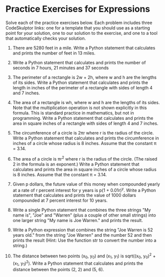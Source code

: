 # Practice Exercises for Expressions

Solve each of the practice exercises below. Each problem includes three CodeSkulptor links: one for a template that you should use as a starting point for your solution, one to our solution to the exercise, and one to a tool that automatically checks your solution.  

1. There are 5280 feet in a mile. Write a Python statement that calculates and prints the number of feet in 13 miles.

2. Write a Python statement that calculates and prints the number of seconds in 7 hours, 21 minutes and 37 seconds

3. The perimeter of a rectangle is 2w + 2h, where w and h are the lengths of its sides. Write a Python statement that calculates and prints the length in inches of the perimeter of a rectangle with sides of length 4 and 7 inches.

4. The area of a rectangle is wh, where w and h are the lengths of its sides. Note that the multiplication operation is not shown explicitly in this formula. This is standard practice in mathematics, but not in programming. Write a Python statement that calculates and prints the area in square inches of a rectangle with sides of length 4 and 7 inches.

5. The circumference of a circle is 2πr where r is the radius of the circle. Write a Python statement that calculates and prints the circumference in inches of a circle whose radius is 8 inches. Assume that the constant π = 3.14.

6. The area of a circle is πr<sup>2</sup> where r is the radius of the circle. (The raised 2 in the formula is an exponent.) Write a Python statement that calculates and prints the area in square inches of a circle whose radius is 8 inches. Assume that the constant π = 3.14.

7. Given p dollars, the future value of this money when compounded yearly at a rate of r percent interest for y years is p(1 + 0.01r)<sup>y</sup>. Write a Python statement that calculates and prints the value of 1000 dollars compounded at 7 percent interest for 10 years.

8. Write a single Python statement that combines the three strings "My name is", "Joe" and "Warren" (plus a couple of other small strings) into one larger string "My name is Joe Warren." and prints the result.

9. Write a Python expression that combines the string "Joe Warren is 52 years old." from the string "Joe Warren" and the number 52 and then prints the result (Hint: Use the function str to convert the number into a string.)

10. The distance between two points (x<sub>0</sub>, y<sub>0</sub>) and (x<sub>1</sub>, y<sub>1</sub>) is sqrt((x<sub>0</sub>, y<sub>0</sub>)<sup>2</sup> + (x<sub>1</sub>, y<sub>1</sub>)<sup>2</sup>). Write a Python statement that calculates and prints the distance between the points (2, 2) and (5, 6).